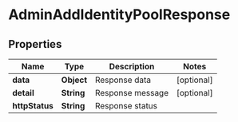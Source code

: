 # AdminAddIdentityPoolResponse

## Properties
Name | Type | Description | Notes
------------ | ------------- | ------------- | -------------
**data** | **Object** | Response data |  [optional]
**detail** | **String** | Response message |  [optional]
**httpStatus** | **String** | Response status | 
